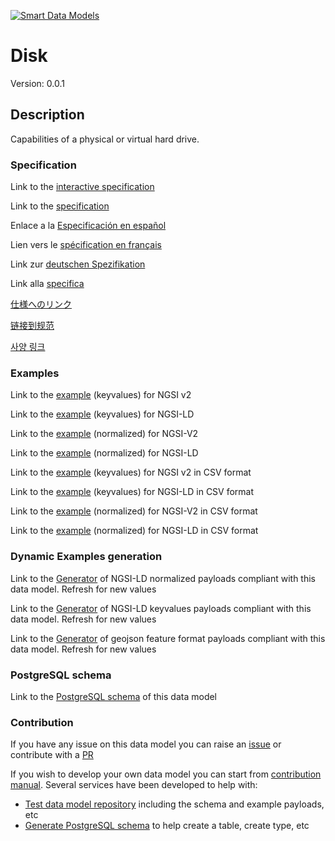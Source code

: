 [![Smart Data Models](https://smartdatamodels.org/wp-content/uploads/2022/01/SmartDataModels_logo.png "Logo")](https://smartdatamodels.org)
# Disk
Version: 0.0.1

## Description 

Capabilities of a physical or virtual hard drive.
### Specification

Link to the [interactive specification](https://swagger.lab.fiware.org/?url=https://smart-data-models.github.io/dataModel.Gaia-X/Disk/swagger.yaml)

Link to the [specification](https://github.com/smart-data-models/dataModel.Gaia-X/blob/master/Disk/doc/spec.md)

Enlace a la [Especificación en español](https://github.com/smart-data-models/dataModel.Gaia-X/blob/master/Disk/doc/spec_ES.md)

Lien vers le [spécification en français](https://github.com/smart-data-models/dataModel.Gaia-X/blob/master/Disk/doc/spec_FR.md)

Link zur [deutschen Spezifikation](https://github.com/smart-data-models/dataModel.Gaia-X/blob/master/Disk/doc/spec_DE.md)

Link alla [specifica](https://github.com/smart-data-models/dataModel.Gaia-X/blob/master/Disk/doc/spec_IT.md)

[仕様へのリンク](https://github.com/smart-data-models/dataModel.Gaia-X/blob/master/Disk/doc/spec_JA.md)

[链接到规范](https://github.com/smart-data-models/dataModel.Gaia-X/blob/master/Disk/doc/spec_ZH.md)

[사양 링크](https://github.com/smart-data-models/dataModel.Gaia-X/blob/master/Disk/doc/spec_KO.md)
### Examples

Link to the [example](https://smart-data-models.github.io/dataModel.Gaia-X/Disk/examples/example.json) (keyvalues) for NGSI v2

Link to the [example](https://smart-data-models.github.io/dataModel.Gaia-X/Disk/examples/example.jsonld) (keyvalues) for NGSI-LD

Link to the [example](https://smart-data-models.github.io/dataModel.Gaia-X/Disk/examples/example-normalized.json) (normalized) for NGSI-V2

Link to the [example](https://smart-data-models.github.io/dataModel.Gaia-X/Disk/examples/example-normalized.jsonld) (normalized) for NGSI-LD

Link to the [example](https://github.com/smart-data-models/dataModel.Gaia-X/blob/master/Disk/examples/example.json.csv) (keyvalues) for NGSI v2 in CSV format

Link to the [example](https://github.com/smart-data-models/dataModel.Gaia-X/blob/master/Disk/examples/example.jsonld.csv) (keyvalues) for NGSI-LD in CSV format

Link to the [example](https://github.com/smart-data-models/dataModel.Gaia-X/blob/master/Disk/examples/example-normalized.json.csv) (normalized) for NGSI-V2 in CSV format

Link to the [example](https://github.com/smart-data-models/dataModel.Gaia-X/blob/master/Disk/examples/example-normalized.jsonld.csv) (normalized) for NGSI-LD in CSV format
### Dynamic Examples generation

Link to the [Generator](https://smartdatamodels.org/extra/ngsi-ld_generator.php?schemaUrl=https://raw.githubusercontent.com/smart-data-models/dataModel.Gaia-X/master/Disk/schema.json&email=info@smartdatamodels.org) of NGSI-LD normalized payloads compliant with this data model. Refresh for new values

Link to the [Generator](https://smartdatamodels.org/extra/ngsi-ld_generator_keyvalues.php?schemaUrl=https://raw.githubusercontent.com/smart-data-models/dataModel.Gaia-X/master/Disk/schema.json&email=info@smartdatamodels.org) of NGSI-LD keyvalues payloads compliant with this data model. Refresh for new values

Link to the [Generator](https://smartdatamodels.org/extra/geojson_features_generator.php?schemaUrl=https://raw.githubusercontent.com/smart-data-models/dataModel.Gaia-X/master/Disk/schema.json&email=info@smartdatamodels.org) of geojson feature format payloads compliant with this data model. Refresh for new values
### PostgreSQL schema

Link to the [PostgreSQL schema](https://github.com/smart-data-models/dataModel.Gaia-X/blob/master/Disk/schema.sql) of this data model
### Contribution

 If you have any issue on this data model you can raise an [issue](https://github.com/smart-data-models/dataModel.Gaia-X/issues)  or contribute with a [PR](https://github.com/smart-data-models/dataModel.Gaia-X/pulls)

 If you wish to develop your own data model you can start from [contribution manual](https://bit.ly/contribution_manual). Several services have been developed to help with: 
 - [Test data model repository](https://smartdatamodels.org/index.php/data-models-contribution-api/) including the schema and example payloads, etc
 - [Generate PostgreSQL schema](https://smartdatamodels.org/index.php/sql-service/) to help create a table, create type, etc